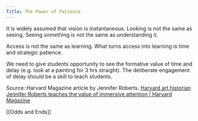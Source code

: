 ```yaml
---
Title: The Power of Patience
---
```


It is widely assumed that vision is instantaneous. Looking is not the same as seeing. Seeing something is not the same as understanding it. 

Access is not the same as learning. What turns access into learning is time and strategic patience.

We need to give students opportunity to see the formative value of time and delay (e.g. look at a painting for 3 hrs straight). The deliberate engagement of delay should be a skill to teach students.

Source: Harvard Magazine article by Jennifer Roberts. [Harvard art historian Jennifer Roberts teaches the value of immersive attention | Harvard Magazine](https://www.harvardmagazine.com/2013/11/the-power-of-patience)

[[Odds and Ends]]